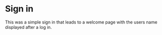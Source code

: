 # Sign in

This was a simple sign in that leads to a welcome page with the users name displayed after a log in.
